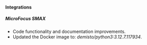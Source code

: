 #### Integrations

##### MicroFocus SMAX
- Code functionality and documentation improvements.
- Updated the Docker image to: *demisto/python3:3.12.7.117934*.